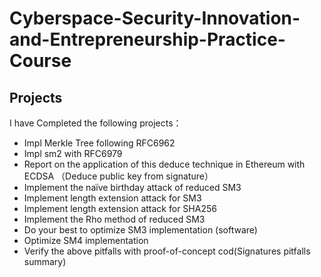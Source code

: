 # Cyberspace-Security-Innovation-and-Entrepreneurship-Practice-Course

## Projects
I have Completed the following projects：
- Impl Merkle Tree following RFC6962
- Impl sm2 with RFC6979
- Report on the application of this deduce technique in Ethereum with ECDSA （Deduce public key from signature）
- Implement the naïve birthday attack of reduced SM3
- Implement length extension attack for SM3
- Implement length extension attack for SHA256
- Implement the Rho method of reduced SM3
- Do your best to optimize SM3 implementation (software)
- Optimize SM4 implementation
- Verify the above pitfalls with proof-of-concept cod(Signatures pitfalls summary)
